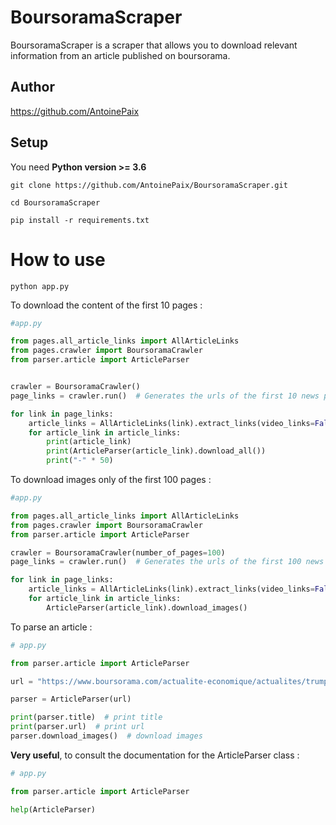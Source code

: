 # BoursoramaScraper


BoursoramaScraper is a scraper that allows you to download relevant information from an article published on boursorama.

## Author

https://github.com/AntoinePaix

## Setup

You need **Python version >= 3.6**

```
git clone https://github.com/AntoinePaix/BoursoramaScraper.git

cd BoursoramaScraper

pip install -r requirements.txt
```

# How to use

```
python app.py
```

To download the content of the first 10 pages :

```python
#app.py

from pages.all_article_links import AllArticleLinks
from pages.crawler import BoursoramaCrawler
from parser.article import ArticleParser


crawler = BoursoramaCrawler()
page_links = crawler.run()  # Generates the urls of the first 10 news pages

for link in page_links:
    article_links = AllArticleLinks(link).extract_links(video_links=False)
    for article_link in article_links:
        print(article_link)
        print(ArticleParser(article_link).download_all())
        print("-" * 50)
```

To download images only of the first 100 pages :

```python
#app.py

from pages.all_article_links import AllArticleLinks
from pages.crawler import BoursoramaCrawler
from parser.article import ArticleParser

crawler = BoursoramaCrawler(number_of_pages=100)
page_links = crawler.run()  # Generates the urls of the first 100 news pages

for link in page_links:
    article_links = AllArticleLinks(link).extract_links(video_links=False)
    for article_link in article_links:
        ArticleParser(article_link).download_images()
```

To parse an article :

```python
# app.py

from parser.article import ArticleParser

url = "https://www.boursorama.com/actualite-economique/actualites/trump-minimise-la-menace-du-covid-19-et-l-hypothese-de-la-defaite-6759a52dc9f34afa7f065c0a0c5e689d"

parser = ArticleParser(url)

print(parser.title)  # print title
print(parser.url)  # print url
parser.download_images()  # download images
```

**Very useful**, to consult the documentation for the ArticleParser class :

```python
# app.py

from parser.article import ArticleParser

help(ArticleParser)
```